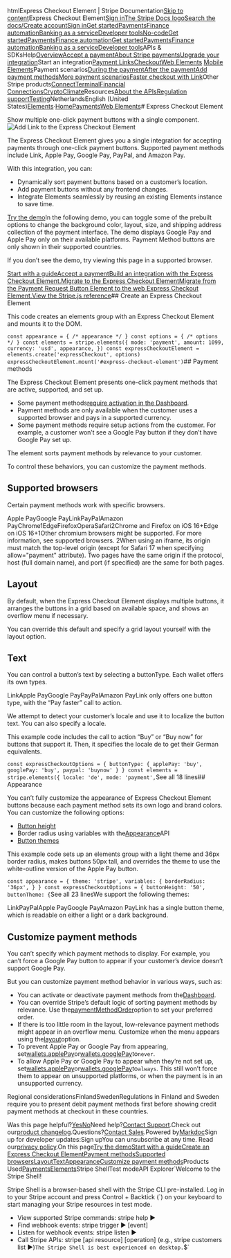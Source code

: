 htmlExpress Checkout Element | Stripe Documentation[Skip to content](#main-content)Express Checkout Element[Sign in](https://dashboard.stripe.com/login?redirect=https%3A%2F%2Fdocs.stripe.com%2Felements%2Fexpress-checkout-element)[The Stripe Docs logo](/)[Search the docs/](#)[Create account](https://dashboard.stripe.com/register)[Sign in](https://dashboard.stripe.com/login?redirect=https%3A%2F%2Fdocs.stripe.com%2Felements%2Fexpress-checkout-element)[Get started](/get-started)[Payments](/payments)[Finance automation](/finance-automation)[Banking as a service](/financial-services)[Developer tools](/development)[No-code](/no-code)[Get started](/get-started)[Payments](/payments)[Finance automation](/finance-automation)[](#)[Get started](/get-started)[Payments](/payments)[Finance automation](/finance-automation)[Banking as a service](/financial-services)[Developer tools](/development)[](#)APIs & SDKsHelp[Overview](/docs/payments)[Accept a payment](#)[About Stripe payments](#)[Upgrade your integration](/docs/payments/upgrades)Start an integration[Payment Links](#)[Checkout](#)[Web Elements](#)
[Mobile Elements](#)Payment scenarios[During the payment](#)[After the payment](#)[Add payment methods](#)[More payment scenarios](#)[Faster checkout with Link](#)Other Stripe products[Connect](#)[Terminal](#)[Financial Connections](#)[Crypto](#)[Climate](#)Resources[About the APIs](#)[Regulation support](#)[Testing](/docs/testing)NetherlandsEnglish (United States)[](#)[](#)[Elements](/payments/elements)·[Home](/docs)[Payments](/docs/payments)[Web Elements](/docs/payments/elements)# Express Checkout Element

Show multiple one-click payment buttons with a single component.![Add Link to the Express Checkout Element](https://b.stripecdn.com/docs-statics-srv/assets/link-in-express-checkout-element.67be6745e5a37c1c09074b0f43763cff.png)

The Express Checkout Element gives you a single integration for accepting payments through one-click payment buttons. Supported payment methods include Link, Apple Pay, Google Pay, PayPal, and Amazon Pay.

With this integration, you can:

- Dynamically sort payment buttons based on a customer’s location.
- Add payment buttons without any frontend changes.
- Integrate Elements seamlessly by reusing an existing Elements instance to save time.

[Try the demo](#try-demo)In the following demo, you can toggle some of the prebuilt options to change the background color, layout, size, and shipping address collection of the payment interface. The demo displays Google Pay and Apple Pay only on their available platforms. Payment Method buttons are only shown in their supported countries.

If you don’t see the demo, try viewing this page in a supported browser.

[Start with a guide](#start-with-guide)[Accept a paymentBuild an integration with the Express Checkout Element.](/elements/express-checkout-element/accept-a-payment)[Migrate to the Express Checkout ElementMigrate from the Payment Request Button Element to the web Express Checkout Element.](/elements/express-checkout-element/migration)[View the Stripe.js reference](/docs/js/element/express_checkout_element)## Create an Express Checkout Element

This code creates an elements group with an Express Checkout Element and mounts it to the DOM.

`const appearance = { /* appearance */ }
const options = { /* options */ }
const elements = stripe.elements({
  mode: 'payment',
  amount: 1099,
  currency: 'usd',
  appearance,
})
const expressCheckoutElement = elements.create('expressCheckout', options)
expressCheckoutElement.mount('#express-checkout-element')`## Payment methods

The Express Checkout Element presents one-click payment methods that are active, supported, and set up.

- Some payment methods[require activation in the Dashboard](https://dashboard.stripe.com/settings/connect/payment_methods).
- Payment methods are only available when the customer uses a supported browser and pays in a supported currency.
- Some payment methods require setup actions from the customer. For example, a customer won’t see a Google Pay button if they don’t have Google Pay set up.

The element sorts payment methods by relevance to your customer.

To control these behaviors, you can customize the payment methods.

## Supported browsers

Certain payment methods work with specific browsers.

Apple PayGoogle PayLinkPayPalAmazon PayChrome1EdgeFirefoxOperaSafari2Chrome and Firefox on iOS 16+Edge on iOS 16+1Other chromium browsers might be supported. For more information, see supported browsers. 2When using an iframe, its origin must match the top-level origin (except for Safari 17 when specifying allow="payment" attribute). Two pages have the same origin if the protocol, host (full domain name), and port (if specified) are the same for both pages.

## Layout

By default, when the Express Checkout Element displays multiple buttons, it arranges the buttons in a grid based on available space, and shows an overflow menu if necessary.

You can override this default and specify a grid layout yourself with the layout option.

## Text

You can control a button’s text by selecting a buttonType. Each wallet offers its own types.

LinkApple PayGoogle PayPayPalAmazon PayLink only offers one button type, with the “Pay faster” call to action.

We attempt to detect your customer’s locale and use it to localize the button text. You can also specify a locale.

This example code includes the call to action “Buy” or “Buy now” for buttons that support it. Then, it specifies the locale de to get their German equivalents.

`const expressCheckoutOptions = {
  buttonType: {
    applePay: 'buy',
    googlePay: 'buy',
    paypal: 'buynow'
  }
}
const elements = stripe.elements({
  locale: 'de',
  mode: 'payment',`See all 18 lines## Appearance

You can’t fully customize the appearance of Express Checkout Element buttons because each payment method sets its own logo and brand colors. You can customize the following options:

- [Button height](/js/elements_object/create_express_checkout_element#express_checkout_element_create-options-buttonHeight)
- Border radius using variables with the[Appearance](/elements/appearance-api)API
- [Button themes](/js/elements_object/create_express_checkout_element#express_checkout_element_create-options-buttonTheme)

This example code sets up an elements group with a light theme and 36px border radius, makes buttons 50px tall, and overrides the theme to use the white-outline version of the Apple Pay button.

`const appearance = {
  theme: 'stripe',
  variables: {
    borderRadius: '36px',
  }
}
const expressCheckoutOptions = {
  buttonHeight: '50',
  buttonTheme: {`See all 23 linesWe support the following themes:

LinkPayPalApple PayGoogle PayAmazon PayLink has a single button theme, which is readable on either a light or a dark background.

## Customize payment methods

You can’t specify which payment methods to display. For example, you can’t force a Google Pay button to appear if your customer’s device doesn’t support Google Pay.

But you can customize payment method behavior in various ways, such as:

- You can activate or deactivate payment methods from the[Dashboard](https://dashboard.stripe.com/settings/payment_methods).
- You can override Stripe’s default logic of sorting payment methods by relevance. Use the[paymentMethodOrder](/js/elements_object/create_express_checkout_element#express_checkout_element_create-options-paymentMethodOrder)option to set your preferred order.
- If there is too little room in the layout, low-relevance payment methods might appear in an overflow menu. Customize when the menu appears using the[layout](/js/elements_object/create_express_checkout_element#express_checkout_element_create-options-layout)option.
- To prevent Apple Pay or Google Pay from appearing, set[wallets.applePay](/js/elements_object/create_express_checkout_element#express_checkout_element_create-options-wallets-applePay)or[wallets.googlePay](/js/elements_object/create_express_checkout_element#express_checkout_element_create-options-wallets-applePay)to`never`.
- To allow Apple Pay or Google Pay to appear when they’re not set up, set[wallets.applePay](/js/elements_object/create_express_checkout_element#express_checkout_element_create-options-wallets-applePay)or[wallets.googlePay](/js/elements_object/create_express_checkout_element#express_checkout_element_create-options-wallets-applePay)to`always`. This still won’t force them to appear on unsupported platforms, or when the payment is in an unsupported currency.

Regional considerationsFinlandSwedenRegulations in Finland and Sweden require you to present debit payment methods first before showing credit payment methods at checkout in these countries.

Was this page helpful?[Yes](#)[No](#)Need help?[Contact Support](https://support.stripe.com/).Check out our[product changelog](https://stripe.com/blog/changelog).Questions?[Contact Sales](https://stripe.com/contact/sales).Powered by[Markdoc](https://markdoc.dev)Sign up for developer updates:Sign upYou can unsubscribe at any time. Read our[privacy policy](https://stripe.com/privacy).On this page[Try the demo](#try-demo)[Start with a guide](#start-with-guide)[Create an Express Checkout Element](#create-an-express-checkout-element)[Payment methods](#payment-methods)[Supported browsers](#supported-browsers)[Layout](#layout)[Text](#text)[Appearance](#appearance)[Customize payment methods](#customize-payment-methods)Products Used[Payments](/payments)[Elements](/payments/elements)Stripe ShellTest modeAPI Explorer[](https://stripe.com/docs/stripe-cli#install)`Welcome to the Stripe Shell!

Stripe Shell is a browser-based shell with the Stripe CLI pre-installed. Log in to your
Stripe account and press Control + Backtick (`) on your keyboard to start managing your Stripe
resources in test mode.

- View supported Stripe commands: stripe help ▶️
- Find webhook events: stripe trigger ▶️ [event]
- Listen for webhook events: stripe listen ▶
- Call Stripe APIs: stripe [api resource] [operation] (e.g., stripe customers list ▶️)`The Stripe Shell is best experienced on desktop.`$`